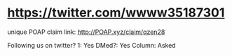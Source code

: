# https://twitter.com/wwww35187301

unique POAP claim link: 
http://POAP.xyz/claim/qzen28

Following us on twitter? 1: Yes
DMed?: Yes
Column: Asked
